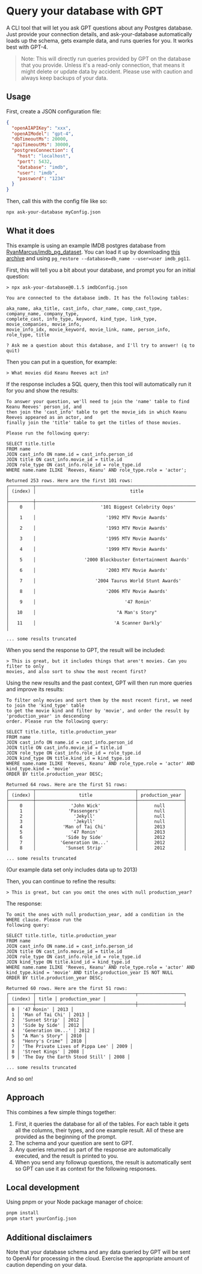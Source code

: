 # Query your database with GPT

A CLI tool that will let you ask GPT questions about any Postgres database. Just provide your connection details, and ask-your-database automatically loads up the schema, gets example data, and runs queries for you. It works best with GPT-4.

> Note: This will directly run queries provided by GPT on the database that you provide. Unless it's a read-only connection, that means it might delete or update data by accident. Please use with caution and always keep backups of your data.

## Usage

First, create a JSON configuration file:

```json
{
  "openAIAPIKey": "xxx",
  "openAIModel": "gpt-4",
  "dbTimeoutMs": 20000,
  "apiTimeoutMs": 30000,
  "postgresConnection": {
    "host": "localhost",
    "port": 5432,
    "database": "imdb",
    "user": "imdb",
    "password": "1234"
  }
}
```

Then, call this with the config file like so:

```sh
npx ask-your-database myConfig.json
```

## What it does

This example is using an example IMDB postgres database from [RyanMarcus/imdb_pg_dataset](https://github.com/RyanMarcus/imdb_pg_dataset). You can load it up by downloading [this archive](https://dataverse.harvard.edu/dataset.xhtml?persistentId=doi:10.7910/DVN/2QYZBT) and using `pg_restore --database=db_name --user=user imdb_pg11`.

First, this will tell you a bit about your database, and prompt you for an initial question:

```
> npx ask-your-database@0.1.5 imdbConfig.json

You are connected to the database imdb. It has the following tables:

aka_name, aka_title, cast_info, char_name, comp_cast_type, company_name, company_type,
complete_cast, info_type, keyword, kind_type, link_type, movie_companies, movie_info,
movie_info_idx, movie_keyword, movie_link, name, person_info, role_type, title

? Ask me a question about this database, and I'll try to answer! (q to quit)
```

Then you can put in a question, for example:

```
> What movies did Keanu Reeves act in?
```

If the response includes a SQL query, then this tool will automatically run it for you and show the results:

```
To answer your question, we'll need to join the 'name' table to find Keanu Reeves' person_id, and
then join the 'cast_info' table to get the movie_ids in which Keanu Reeves appeared as an actor, and
finally join the 'title' table to get the titles of those movies.

Please run the following query:

SELECT title.title
FROM name
JOIN cast_info ON name.id = cast_info.person_id
JOIN title ON cast_info.movie_id = title.id
JOIN role_type ON cast_info.role_id = role_type.id
WHERE name.name ILIKE 'Reeves, Keanu' AND role_type.role = 'actor';

Returned 253 rows. Here are the first 101 rows:
┌─────────┬────────────────────────────────────────────────────────────────────────────┐
│ (index) │                                   title                                    │
├─────────┼────────────────────────────────────────────────────────────────────────────┤
│    0    │                        '101 Biggest Celebrity Oops'                        │
│    1    │                          '1992 MTV Movie Awards'                           │
│    2    │                          '1993 MTV Movie Awards'                           │
│    3    │                          '1995 MTV Movie Awards'                           │
│    4    │                          '1999 MTV Movie Awards'                           │
│    5    │                  '2000 Blockbuster Entertainment Awards'                   │
│    6    │                          '2003 MTV Movie Awards'                           │
│    7    │                      '2004 Taurus World Stunt Awards'                      │
│    8    │                          '2006 MTV Movie Awards'                           │
│    9    │                                 '47 Ronin'                                 │
│   10    │                              "A Man's Story"                               │
│   11    │                             'A Scanner Darkly'                             │

... some results truncated
```

When you send the response to GPT, the result will be included:

```
> This is great, but it includes things that aren't movies. Can you filter to only
movies, and also sort to show the most recent first?
```

Using the new results and the past context, GPT will then run more queries and improve its results:

```
To filter only movies and sort them by the most recent first, we need to join the 'kind_type' table
to get the movie kind and filter by 'movie', and order the result by 'production_year' in descending
order. Please run the following query:

SELECT title.title, title.production_year
FROM name
JOIN cast_info ON name.id = cast_info.person_id
JOIN title ON cast_info.movie_id = title.id
JOIN role_type ON cast_info.role_id = role_type.id
JOIN kind_type ON title.kind_id = kind_type.id
WHERE name.name ILIKE 'Reeves, Keanu' AND role_type.role = 'actor' AND kind_type.kind = 'movie'
ORDER BY title.production_year DESC;

Returned 64 rows. Here are the first 51 rows:
┌─────────┬─────────────────────────────────────┬─────────────────┐
│ (index) │                title                │ production_year │
├─────────┼─────────────────────────────────────┼─────────────────┤
│    0    │             'John Wick'             │      null       │
│    1    │            'Passengers'             │      null       │
│    2    │              'Jekyll'               │      null       │
│    3    │              'Jekyll'               │      null       │
│    4    │          'Man of Tai Chi'           │      2013       │
│    5    │             '47 Ronin'              │      2013       │
│    6    │           'Side by Side'            │      2012       │
│    7    │         'Generation Um...'          │      2012       │
│    8    │           'Sunset Strip'            │      2012       │

... some results truncated
```

(Our example data set only includes data up to 2013)

Then, you can continue to refine the results:

```
> This is great, but can you omit the ones with null production_year?
```

The response:

```
To omit the ones with null production_year, add a condition in the WHERE clause. Please run the
following query:

SELECT title.title, title.production_year
FROM name
JOIN cast_info ON name.id = cast_info.person_id
JOIN title ON cast_info.movie_id = title.id
JOIN role_type ON cast_info.role_id = role_type.id
JOIN kind_type ON title.kind_id = kind_type.id
WHERE name.name ILIKE 'Reeves, Keanu' AND role_type.role = 'actor' AND kind_type.kind = 'movie' AND title.production_year IS NOT NULL
ORDER BY title.production_year DESC;

Returned 60 rows. Here are the first 51 rows:
┌─────────┬─────────────────────────────────────┬─────────────────┐
│ (index) │ title │ production_year │
├─────────┼─────────────────────────────────────┼─────────────────┤
│ 0 │ '47 Ronin' │ 2013 │
│ 1 │ 'Man of Tai Chi' │ 2013 │
│ 2 │ 'Sunset Strip' │ 2012 │
│ 3 │ 'Side by Side' │ 2012 │
│ 4 │ 'Generation Um...' │ 2012 │
│ 5 │ "A Man's Story" │ 2010 │
│ 6 │ "Henry's Crime" │ 2010 │
│ 7 │ 'The Private Lives of Pippa Lee' │ 2009 │
│ 8 │ 'Street Kings' │ 2008 │
│ 9 │ 'The Day the Earth Stood Still' │ 2008 │

... some results truncated

```

And so on!

## Approach

This combines a few simple things together:

1. First, it queries the database for all of the tables. For each table it gets all the columns, their types, and one example result. All of these are provided as the beginning of the prompt.
2. The schema and your question are sent to GPT.
3. Any queries returned as part of the response are automatically executed, and the result is printed to you.
4. When you send any followup questions, the result is automatically sent so GPT can use it as context for the following responses.

## Local development

Using pnpm or your Node package manager of choice:

```sh
pnpm install
pnpm start yourConfig.json
```

## Additional disclaimers

Note that your database schema and any data queried by GPT will be sent to OpenAI for processing in the cloud. Exercise the appropriate amount of caution depending on your data.
